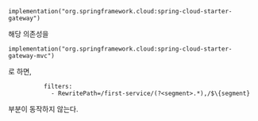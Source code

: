 ```
implementation("org.springframework.cloud:spring-cloud-starter-gateway")
```

해당 의존성을

```
implementation("org.springframework.cloud:spring-cloud-starter-gateway-mvc")
```

로 하면,

```
          filters:
            - RewritePath=/first-service/(?<segment>.*),/$\{segment}
```

부분이 동작하지 않는다.
